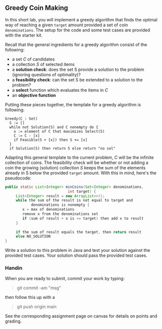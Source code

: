 ## Greedy Coin Making

In this short lab, you will implement a greedy algorithm that finds the optimal way of reaching a given `target` amount provided a set of coin `denominations`. The setup for the code and some test cases are provided with the starter kit. 

Recall that the general ingredients for a greedy algorithm consist of the following:
* a set *C* of candidates
* a collection *S* of selected items
* a **solution check**: does the set S provide a solution to the problem (ignoring questions of optimality)?
* a **feasibility check**: can the set S be extended to a solution to the problem?
* a **select** function which evaluates the items in *C*
* an **objective function**

Putting these pieces together, the template for a greedy algorithm is following:

```
Greedy(C : Set)
  S := []
  while not Solution(S) and C nonempty do {
    x := element of C that maximizes Select(S)
    C := C - [x]
    if Feasible(S + [x]) then S += [x]
  }
  if Solution(S) then return S else return "no sol"
```

Adapting this general template to the current problem, *C* will be the infinite collection of coins. The feasibility check will be whether or not adding a coin the growing (solution) collection *S* keeps the sum of the elements already in S below the provided `target` amount. With this in mind, here's the pseudocode:

```java
public static List<Integer> minCoins(Set<Integer> denominations, 
                             int target) {
     List<Integer> result = new ArrayList<>();
     while the sum of the result is not equal to target and 
            denominations is nonempty {
        x = max of denominations 
        remove x from the denominations set
        if (sum of result + x is <= target) then add x to result
     }
     
     if the sum of result equals the target, then return result 
     else NO_SOLUTION
}

```

Write a solution to this problem in Java and test your solution against the provided test cases. Your solution should pass the provided test cases.

### Handin

When you are ready to submit, commit your work by typing:

> git commit -am "msg"

then follow this up with a

> git push origin main

See the corresponding assignment page on canvas for details on points and grading.
